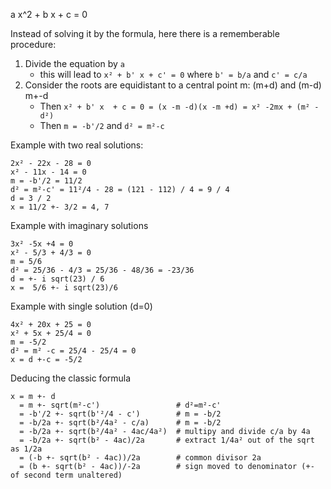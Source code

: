 a x^2 + b x + c = 0

Instead of solving it by the formula, here there is a rememberable procedure:

1. Divide the equation by `a`
   - this will lead to  `x² + b' x + c' = 0` where `b' = b/a` and `c' = c/a`
2. Consider the roots are equidistant to a central point m: (m+d) and (m-d) m+-d
   - Then `x² + b' x  + c = 0 = (x -m -d)(x -m +d) = x² -2mx + (m² - d²)`
   - Then `m = -b'/2` and `d² = m²-c`

Example with two real solutions:
```
2x² - 22x - 28 = 0
x² - 11x - 14 = 0
m = -b'/2 = 11/2
d² = m²-c' = 11²/4 - 28 = (121 - 112) / 4 = 9 / 4
d = 3 / 2
x = 11/2 +- 3/2 = 4, 7
```

Example with imaginary solutions

```
3x² -5x +4 = 0
x² - 5/3 + 4/3 = 0
m = 5/6
d² = 25/36 - 4/3 = 25/36 - 48/36 = -23/36
d = +- i sqrt(23) / 6
x =  5/6 +- i sqrt(23)/6
```

Example with single solution (d=0)

```
4x² + 20x + 25 = 0
x² + 5x + 25/4 = 0
m = -5/2
d² = m² -c = 25/4 - 25/4 = 0
x = d +-c = -5/2
```

Deducing the classic formula

```
x = m +- d
  = m +- sqrt(m²-c')                 # d²=m²-c'
  = -b'/2 +- sqrt(b'²/4 - c')        # m = -b/2
  = -b/2a +- sqrt(b²/4a² - c/a)      # m = -b/2
  = -b/2a +- sqrt(b²/4a² - 4ac/4a²)  # multipy and divide c/a by 4a
  = -b/2a +- sqrt(b² - 4ac)/2a       # extract 1/4a² out of the sqrt as 1/2a
  = (-b +- sqrt(b² - 4ac))/2a        # common divisor 2a
  = (b +- sqrt(b² - 4ac))/-2a        # sign moved to denominator (+- of second term unaltered)
```




